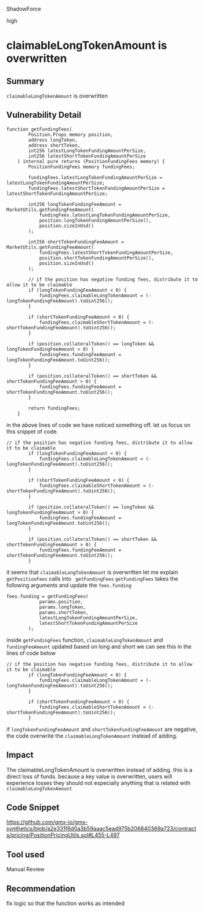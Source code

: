 ShadowForce

high

# claimableLongTokenAmount is overwritten

## Summary
`claimableLongTokenAmount` is overwritten
## Vulnerability Detail
```solidity
function getFundingFees(
        Position.Props memory position,
        address longToken,
        address shortToken,
        int256 latestLongTokenFundingAmountPerSize,
        int256 latestShortTokenFundingAmountPerSize
    ) internal pure returns (PositionFundingFees memory) {
        PositionFundingFees memory fundingFees;

        fundingFees.latestLongTokenFundingAmountPerSize = latestLongTokenFundingAmountPerSize;
        fundingFees.latestShortTokenFundingAmountPerSize = latestShortTokenFundingAmountPerSize;

        int256 longTokenFundingFeeAmount = MarketUtils.getFundingFeeAmount(
            fundingFees.latestLongTokenFundingAmountPerSize,
            position.longTokenFundingAmountPerSize(),
            position.sizeInUsd()
        );

        int256 shortTokenFundingFeeAmount = MarketUtils.getFundingFeeAmount(
            fundingFees.latestShortTokenFundingAmountPerSize,
            position.shortTokenFundingAmountPerSize(),
            position.sizeInUsd()
        );

        // if the position has negative funding fees, distribute it to allow it to be claimable
        if (longTokenFundingFeeAmount < 0) {
            fundingFees.claimableLongTokenAmount = (-longTokenFundingFeeAmount).toUint256();
        }

        if (shortTokenFundingFeeAmount < 0) {
            fundingFees.claimableShortTokenAmount = (-shortTokenFundingFeeAmount).toUint256();
        }

        if (position.collateralToken() == longToken && longTokenFundingFeeAmount > 0) {
            fundingFees.fundingFeeAmount = longTokenFundingFeeAmount.toUint256();
        }

        if (position.collateralToken() == shortToken && shortTokenFundingFeeAmount > 0) {
            fundingFees.fundingFeeAmount = shortTokenFundingFeeAmount.toUint256();
        }

        return fundingFees;
    }
```
in the above lines of code we have noticed something off. let us focus on this snippet of code.
```solidity
// if the position has negative funding fees, distribute it to allow it to be claimable
        if (longTokenFundingFeeAmount < 0) {
            fundingFees.claimableLongTokenAmount = (-longTokenFundingFeeAmount).toUint256();
        }

        if (shortTokenFundingFeeAmount < 0) {
            fundingFees.claimableShortTokenAmount = (-shortTokenFundingFeeAmount).toUint256();
        }

        if (position.collateralToken() == longToken && longTokenFundingFeeAmount > 0) {
            fundingFees.fundingFeeAmount = longTokenFundingFeeAmount.toUint256();
        }

        if (position.collateralToken() == shortToken && shortTokenFundingFeeAmount > 0) {
            fundingFees.fundingFeeAmount = shortTokenFundingFeeAmount.toUint256();
        }
```
it seems that `claimableLongTokenAmount` is overwritten
let me explain
` getPositionFees` calls into ` getFundingFees`
`getFundingFees` takes the following arguments and update the `fees.funding`
```solidity
fees.funding = getFundingFees(
            params.position,
            params.longToken,
            params.shortToken,
            latestLongTokenFundingAmountPerSize,
            latestShortTokenFundingAmountPerSize
        );
```
inside `getFundingFees` function, `claimableLongTokenAmount` and `fundingFeeAmount` updated based on long and short 
we can see this in the lines of code below
```solidity
// if the position has negative funding fees, distribute it to allow it to be claimable
        if (longTokenFundingFeeAmount < 0) {
            fundingFees.claimableLongTokenAmount = (-longTokenFundingFeeAmount).toUint256();
        }

        if (shortTokenFundingFeeAmount < 0) {
            fundingFees.claimableShortTokenAmount = (-shortTokenFundingFeeAmount).toUint256();
        }
```
if `longTokenFundingFeeAmount` and `shortTokenFundingFeeAmount` are negative, the code overwrite the `claimableLongTokenAmount`  instead of adding.
## Impact
The claimableLongTokenAmount is overwritten instead of adding. this is a direct loss of funds. because a key value is overwritten, users will experience losses they should not especially anything that is related with `claimableLongTokenAmount`
## Code Snippet
https://github.com/gmx-io/gmx-synthetics/blob/a2e331f6d0a3b59aaac5ead975b206840369a723/contracts/pricing/PositionPricingUtils.sol#L455-L497
## Tool used

Manual Review

## Recommendation
fix logic so that the function works as intended